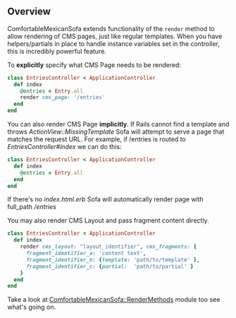 ## Overview

ComfortableMexicanSofa extends functionality of the `render` method to allow
rendering of CMS pages, just like regular templates. When you have
helpers/partials in place to handle instance variables set in the controller,
this is incredibly powerful feature.

To **explicitly** specify what CMS Page needs to be rendered:

```ruby
class EntriesController < ApplicationController
  def index
    @entries = Entry.all
    render cms_page: '/entries'
  end
end
```

You can also render CMS Page **implicitly**. If Rails cannot find a template
and throws *ActionView::MissingTemplate* Sofa will attempt to serve a page that
matches the request URL. For example, if /entries is routed to
*EntriesController#index* we can do this:


```ruby
class EntriesController < ApplicationController
  def index
    @entries = Entry.all
  end
end
```

If there's no *index.html.erb* Sofa will automatically render page with
full_path */entries*

You may also render CMS Layout and pass fragment content directly.

```ruby
class EntriesController < ApplicationController
  def index
    render cms_layout: "layout_identifier", cms_fragments: {
      fragment_identifier_a: 'content text',
      fragment_identifier_b: {template: 'path/to/template' },
      fragment_identifier_c: {partial:  'path/to/partial' }
    }
  end
end
```

Take a look at [ComfortableMexicanSofa::RenderMethods](//github.com/comfy/comfortable-mexican-sofa/blob/master/lib/comfortable_mexican_sofa/render_methods.rb)
module too see what's going on.
